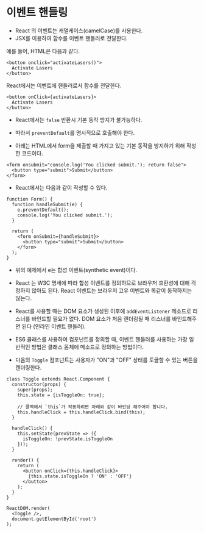 # 이벤트 핸들링

- React 의 이벤트는 캐멀케이스(camelCase)를 사용한다.
- JSX를 이용하여 함수를 이벤트 핸들러로 전달한다.

예를 들어, HTML은 다음과 같다.

```react
<button onclick="activateLasers()">
  Activate Lasers
</button>
```

React에서는 이벤트에 핸들러로서 함수를 전달한다. 

```react
<button onClick={activateLasers}>
  Activate Lasers
</button>
```

- React에서는 `false` 반환시 기본 동작 방지가 불가능하다.

- 따라서 `preventDefault`를 명시적으로 호출해야 한다.
- 아래는 HTML에서 form을 제출할 때 가지고 있는 기본 동작을 방지하기 위해 작성한 코드이다.

```react
<form onsubmit="console.log('You clicked submit.'); return false">
  <button type="submit">Submit</button>
</form>
```

- React에서는 다음과 같이 작성할 수 있다.

```react
function Form() {
  function handleSubmit(e) {
    e.preventDefault();
    console.log('You clicked submit.');
  }

  return (
    <form onSubmit={handleSubmit}>
      <button type="submit">Submit</button>
    </form>
  );
}
```

- 위의 예제에서 e는 합성 이벤트(synthetic event)이다.
- React 는 W3C  명세에 따라 합성 이벤트를 정의하므로 브라우저 호환성에 대해 걱정하지 않아도 된다. React 이벤트는 브라우저 고유 이벤트와 똑같이 동작하지는 않는다.

- React를 사용할 때는 DOM 요소가 생성된 이후에 `addEventListener` 메소드로 리스너를 바인드할 필요가 없다. DOM 요소가 처음 렌더링될 때 리스너를 바인드해주면 된다 (인라인 이벤트 핸들러).

- ES6 클래스를 사용하여 컴포넌트를 정의할 때, 이벤트 핸들러를 사용하는 가장 일반적인 방법은 클래스 몸체에 메소드로 정의하는 방법이다.
- 다음의 `Toggle` 컴포넌트는 사용자가 "ON"과 "OFF" 상태를 토글할 수 있는 버튼을 렌더링한다.

```react
class Toggle extends React.Component {
  constructor(props) {
    super(props);
    this.state = {isToggleOn: true};

    // 콜백에서 `this`가 작동하려면 아래와 같이 바인딩 해주어야 합니다.
    this.handleClick = this.handleClick.bind(this);
  }

  handleClick() {
    this.setState(prevState => ({
      isToggleOn: !prevState.isToggleOn
    }));
  }

  render() {
    return (
      <button onClick={this.handleClick}>
        {this.state.isToggleOn ? 'ON' : 'OFF'}
      </button>
    );
  }
}

ReactDOM.render(
  <Toggle />,
  document.getElementById('root')
);
```